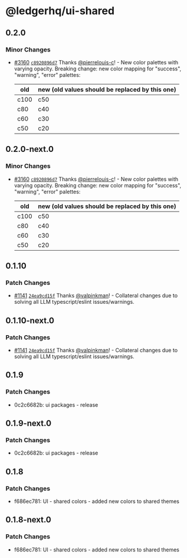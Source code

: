 # @ledgerhq/ui-shared

## 0.2.0

### Minor Changes

- [#3160](https://github.com/LedgerHQ/ledger-live/pull/3160) [`c8920896d7`](https://github.com/LedgerHQ/ledger-live/commit/c8920896d7c96cab88f95ce705dc55aac5b345bc) Thanks [@pierrelouis-c](https://github.com/pierrelouis-c)! - New color palettes with varying opacity.
  Breaking change: new color mapping for "success", "warning", "error" palettes:

  | old  | new (old values should be replaced by this one) |
  | ---- | ----------------------------------------------- |
  | c100 | c50                                             |
  | c80  | c40                                             |
  | c60  | c30                                             |
  | c50  | c20                                             |

## 0.2.0-next.0

### Minor Changes

- [#3160](https://github.com/LedgerHQ/ledger-live/pull/3160) [`c8920896d7`](https://github.com/LedgerHQ/ledger-live/commit/c8920896d7c96cab88f95ce705dc55aac5b345bc) Thanks [@pierrelouis-c](https://github.com/pierrelouis-c)! - New color palettes with varying opacity.
  Breaking change: new color mapping for "success", "warning", "error" palettes:

  | old  | new (old values should be replaced by this one) |
  | ---- | ----------------------------------------------- |
  | c100 | c50                                             |
  | c80  | c40                                             |
  | c60  | c30                                             |
  | c50  | c20                                             |

## 0.1.10

### Patch Changes

- [#1141](https://github.com/LedgerHQ/ledger-live/pull/1141) [`24ea9cd15f`](https://github.com/LedgerHQ/ledger-live/commit/24ea9cd15f92d5a2c74c4b936bacb89d5d4d36fd) Thanks [@valpinkman](https://github.com/valpinkman)! - Collateral changes due to solving all LLM typescript/eslint issues/warnings.

## 0.1.10-next.0

### Patch Changes

- [#1141](https://github.com/LedgerHQ/ledger-live/pull/1141) [`24ea9cd15f`](https://github.com/LedgerHQ/ledger-live/commit/24ea9cd15f92d5a2c74c4b936bacb89d5d4d36fd) Thanks [@valpinkman](https://github.com/valpinkman)! - Collateral changes due to solving all LLM typescript/eslint issues/warnings.

## 0.1.9

### Patch Changes

- 0c2c6682b: ui packages - release

## 0.1.9-next.0

### Patch Changes

- 0c2c6682b: ui packages - release

## 0.1.8

### Patch Changes

- f686ec781: UI - shared colors - added new colors to shared themes

## 0.1.8-next.0

### Patch Changes

- f686ec781: UI - shared colors - added new colors to shared themes

